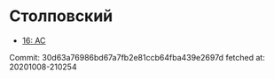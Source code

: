 # Столповский
- [16: AC](16.md)

Commit: 30d63a76986bd67a7fb2e81ccb64fba439e2697d
 fetched at: 20201008-210254
